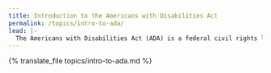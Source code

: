 ```yaml
---
title: Introduction to the Americans with Disabilities Act
permalink: /topics/intro-to-ada/
lead: |-
  The Americans with Disabilities Act (ADA) is a federal civil rights law that prohibits discrimination against people with disabilities in everyday activities. The ADA prohibits discrimination on the basis of disability just as other civil rights laws prohibit discrimination on the basis of race, color, sex, national origin, age, and religion. It guarantees that people with disabilities have the same opportunities as everyone else to enjoy employment opportunities, purchase goods and services, and participate in state and local government programs.
---
```


{% translate_file topics/intro-to-ada.md %}
